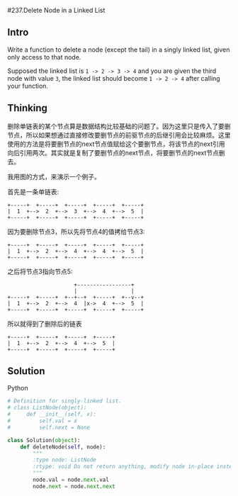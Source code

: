 #237.Delete Node in a Linked List

## Intro

Write a function to delete a node (except the tail) in a singly linked list, given only access to that node.

Supposed the linked list is `1 -> 2 -> 3 -> 4` and you are given the third node with value `3`, the linked list should become `1 -> 2 -> 4` after calling your function.

## Thinking

删除单链表的某个节点算是数据结构比较基础的问题了。因为这里只是传入了要删节点，所以如果想通过直接修改要删节点的前驱节点的后继引用会比较麻烦。这里使用的方法是将要删节点的next节点值赋给这个要删节点，将该节点的next引用向后引用两次。其实就是复制了要删节点的next节点，将要删节点的next节点删去。

我用图的方式，来演示一个例子。

首先是一条单链表:

```
+-----+  +-----+  +-----+  +-----+  +-----+
|  1  +-->  2  +-->  3  +-->  4  +-->  5  |
+-----+  +-----+  +-----+  +-----+  +-----+

```

因为要删除节点3，所以先将节点4的值拷给节点3:

```
+-----+  +-----+  +-----+  +-----+  +-----+
|  1  +-->  2  +-->  4  +-->  4  +-->  5  |
+-----+  +-----+  +-----+  +-----+  +-----+

```

之后将节点3指向节点5:

```
                     +-----------------+
                     |                 |
+-----+  +-----+  +--+--+  +-----+  +--v--+
|  1  +-->  2  +-->  4  |x->  4  +-->  5  |
+-----+  +-----+  +-----+  +-----+  +-----+

```

所以就得到了删除后的链表

```
+-----+  +-----+  +-----+  +-----+
|  1  +-->  2  +-->  4  +-->  5  |
+-----+  +-----+  +-----+  +-----+
```

## Solution
Python

```python
# Definition for singly-linked list.
# class ListNode(object):
#     def __init__(self, x):
#         self.val = x
#         self.next = None

class Solution(object):
    def deleteNode(self, node):
        """
        :type node: ListNode
        :rtype: void Do not return anything, modify node in-place instead.
        """
        node.val = node.next.val
        node.next = node.next.next
```